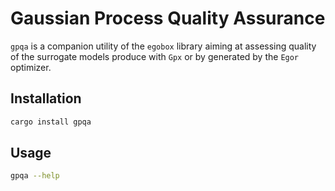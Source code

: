 # Gaussian Process Quality Assurance

`gpqa` is a companion utility of the `egobox` library aiming at assessing quality of
the surrogate models produce with `Gpx` or by generated by the `Egor` optimizer.

## Installation

```bash
cargo install gpqa
```

## Usage

```bash
gpqa --help
```
